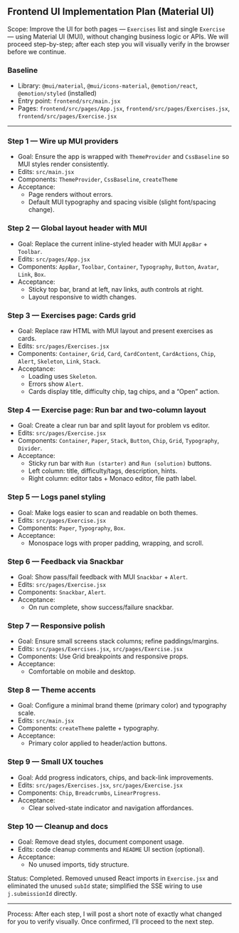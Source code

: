 ## Frontend UI Implementation Plan (Material UI)

Scope: Improve the UI for both pages — `Exercises` list and single `Exercise` — using Material UI (MUI), without changing business logic or APIs. We will proceed step-by-step; after each step you will visually verify in the browser before we continue.

### Baseline
- Library: `@mui/material`, `@mui/icons-material`, `@emotion/react`, `@emotion/styled` (installed)
- Entry point: `frontend/src/main.jsx`
- Pages: `frontend/src/pages/App.jsx`, `frontend/src/pages/Exercises.jsx`, `frontend/src/pages/Exercise.jsx`

---

### Step 1 — Wire up MUI providers
- Goal: Ensure the app is wrapped with `ThemeProvider` and `CssBaseline` so MUI styles render consistently.
- Edits: `src/main.jsx`
- Components: `ThemeProvider`, `CssBaseline`, `createTheme`
- Acceptance:
  - Page renders without errors.
  - Default MUI typography and spacing visible (slight font/spacing change).

### Step 2 — Global layout header with MUI
- Goal: Replace the current inline-styled header with MUI `AppBar` + `Toolbar`.
- Edits: `src/pages/App.jsx`
- Components: `AppBar`, `Toolbar`, `Container`, `Typography`, `Button`, `Avatar`, `Link`, `Box`.
- Acceptance:
  - Sticky top bar, brand at left, nav links, auth controls at right.
  - Layout responsive to width changes.

### Step 3 — Exercises page: Cards grid
- Goal: Replace raw HTML with MUI layout and present exercises as cards.
- Edits: `src/pages/Exercises.jsx`
- Components: `Container`, `Grid`, `Card`, `CardContent`, `CardActions`, `Chip`, `Alert`, `Skeleton`, `Link`, `Stack`.
- Acceptance:
  - Loading uses `Skeleton`.
  - Errors show `Alert`.
  - Cards display title, difficulty chip, tag chips, and a “Open” action.

### Step 4 — Exercise page: Run bar and two-column layout
- Goal: Create a clear run bar and split layout for problem vs editor.
- Edits: `src/pages/Exercise.jsx`
- Components: `Container`, `Paper`, `Stack`, `Button`, `Chip`, `Grid`, `Typography`, `Divider`.
- Acceptance:
  - Sticky run bar with `Run (starter)` and `Run (solution)` buttons.
  - Left column: title, difficulty/tags, description, hints.
  - Right column: editor tabs + Monaco editor, file path label.

### Step 5 — Logs panel styling
- Goal: Make logs easier to scan and readable on both themes.
- Edits: `src/pages/Exercise.jsx`
- Components: `Paper`, `Typography`, `Box`.
- Acceptance:
  - Monospace logs with proper padding, wrapping, and scroll.

### Step 6 — Feedback via Snackbar
- Goal: Show pass/fail feedback with MUI `Snackbar` + `Alert`.
- Edits: `src/pages/Exercise.jsx`
- Components: `Snackbar`, `Alert`.
- Acceptance:
  - On run complete, show success/failure snackbar.

### Step 7 — Responsive polish
- Goal: Ensure small screens stack columns; refine paddings/margins.
- Edits: `src/pages/Exercises.jsx`, `src/pages/Exercise.jsx`
- Components: Use Grid breakpoints and responsive props.
- Acceptance:
  - Comfortable on mobile and desktop.

### Step 8 — Theme accents
- Goal: Configure a minimal brand theme (primary color) and typography scale.
- Edits: `src/main.jsx`
- Components: `createTheme` palette + typography.
- Acceptance:
  - Primary color applied to header/action buttons.

### Step 9 — Small UX touches
- Goal: Add progress indicators, chips, and back-link improvements.
- Edits: `src/pages/Exercises.jsx`, `src/pages/Exercise.jsx`
- Components: `Chip`, `Breadcrumbs`, `LinearProgress`.
- Acceptance:
  - Clear solved-state indicator and navigation affordances.

### Step 10 — Cleanup and docs
- Goal: Remove dead styles, document component usage.
- Edits: code cleanup comments and `README` UI section (optional).
- Acceptance:
  - No unused imports, tidy structure.

Status: Completed. Removed unused React imports in `Exercise.jsx` and eliminated the unused `subId` state; simplified the SSE wiring to use `j.submissionId` directly.

---

Process: After each step, I will post a short note of exactly what changed for you to verify visually. Once confirmed, I’ll proceed to the next step.

